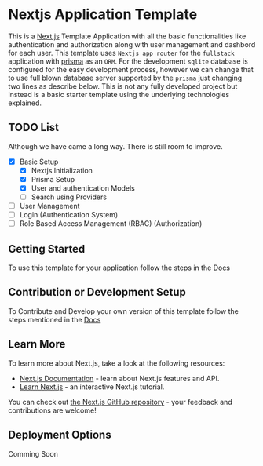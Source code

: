 # Nextjs Application Template

This is a [Next.js](https://nextjs.org) Template Application with all the basic functionalities like authentication and authorization along with user management and dashbord for each user. This template uses `Nextjs app router` for the `fullstack` application with [prisma](https://www.prisma.io/) as an `ORM`. For the development `sqlite` database is configured for the easy development process, however we can change that to use full blown database server supported by the `prisma` just changing two lines as describe below. This is not any fully developed project but instead is a basic starter template using the underlying technologies explained.

## TODO List

Although we have came a long way. There is still room to improve.

- [x] Basic Setup
  - [x] Nextjs Initialization
  - [x] Prisma Setup
  - [x] User and authentication Models
  - [ ] Search using Providers
- [ ] User Management
- [ ] Login (Authentication System)
- [ ] Role Based Access Management (RBAC) (Authorization)

## Getting Started

To use this template for your application follow the steps in the [Docs](docs/getting-started.md)

## Contribution or Development Setup

To Contribute and Develop your own version of this template follow the steps mentioned in the [Docs](docs/development.md)

## Learn More

To learn more about Next.js, take a look at the following resources:

- [Next.js Documentation](https://nextjs.org/docs) - learn about Next.js features and API.
- [Learn Next.js](https://nextjs.org/learn) - an interactive Next.js tutorial.

You can check out [the Next.js GitHub repository](https://github.com/vercel/next.js) - your feedback and contributions are welcome!

## Deployment Options

Comming Soon
